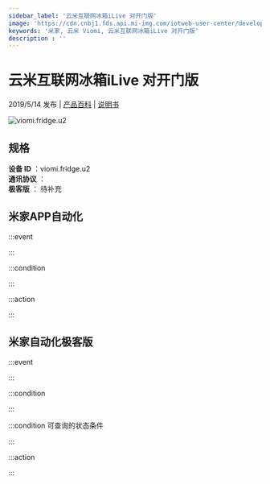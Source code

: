```yaml
---
sidebar_label: '云米互联网冰箱iLive 对开门版'
image: 'https://cdn.cnbj1.fds.api.mi-img.com/iotweb-user-center/developer_1679073307606Zm26A3rN.png?GalaxyAccessKeyId=AKVGLQWBOVIRQ3XLEW&Expires=9223372036854775807&Signature=m8VMar7O1vSuiuFAYBLJevgmN3Q='
keywords: '米家, 云米 Viomi, 云米互联网冰箱iLive 对开门版'
description : ''
---
```

# 云米互联网冰箱iLive 对开门版

2019/5/14 发布 | [产品百科](https://home.mi.com/webapp/content/baike/product/index.html?model=viomi.fridge.u2/) | [说明书](https://home.mi.com/views/introduction.html?model=viomi.fridge.u2&region=cn)

![viomi.fridge.u2](https://cdn.cnbj1.fds.api.mi-img.com/iotweb-user-center/developer_1679073307606Zm26A3rN.png?GalaxyAccessKeyId=AKVGLQWBOVIRQ3XLEW&Expires=9223372036854775807&Signature=m8VMar7O1vSuiuFAYBLJevgmN3Q=)

## 规格  
> 
**设备 ID** ：viomi.fridge.u2  
**通讯协议** ：  
**极客版**  ： 待补充 


## 米家APP自动化  

:::event  

:::

:::condition  

:::

:::action   

:::

## 米家自动化极客版  

:::event  

:::

:::condition  

:::

:::condition 可查询的状态条件  

:::

:::action  

:::

        
